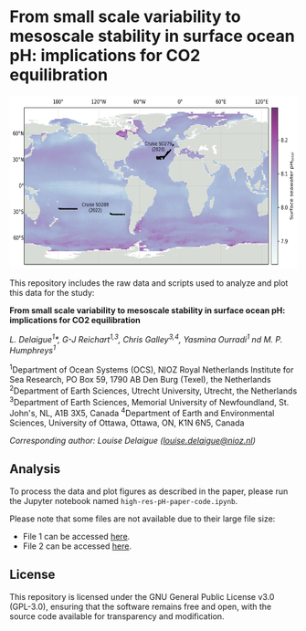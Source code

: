 # From small scale variability to mesoscale stability in surface ocean pH: implications for CO2 equilibration

<img src="figs/plot_study_area_onemap.png" width="682" height="303" />

This repository includes the raw data and scripts used to analyze and plot this data for the study:

**From small scale variability to mesoscale stability in surface ocean pH: implications for CO2 equilibration**

*L. Delaigue<sup>1</sup>\*, G-J Reichart<sup>1,3</sup>, Chris Galley<sup>3,4</sup>, Yasmina Ourradi<sup>1</sup> nd M. P. Humphreys<sup>1</sup>*

<sup>1</sup>Department of Ocean Systems (OCS), NIOZ Royal Netherlands Institute for Sea Research, PO Box 59, 1790 AB Den Burg (Texel), the Netherlands
<sup>2</sup>Department of Earth Sciences, Utrecht University, Utrecht, the Netherlands
<sup>3</sup>Department of Earth Sciences, Memorial University of Newfoundland, St. John's, NL, A1B 3X5, Canada
<sup>4</sup>Department of Earth and Environmental Sciences, University of Ottawa, Ottawa, ON, K1N 6N5, Canada

*Corresponding author: Louise Delaigue ([louise.delaigue@nioz.nl](mailto:louise.delaigue@nioz.nl))*

## Analysis
To process the data and plot figures as described in the paper, please run the Jupyter notebook named `high-res-pH-paper-code.ipynb`.

Please note that some files are not available due to their large file size:
* File 1 can be accessed [here](URL_for_file_1).
* File 2 can be accessed [here](URL_for_file_2).

## License
This repository is licensed under the GNU General Public License v3.0 (GPL-3.0), ensuring that the software remains free and open, with the source code available for transparency and modification.
